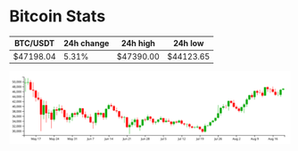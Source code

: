 # Bitcoin Stats

BTC/USDT|24h change|24h high|24h low|
|---|---|---|---|
|$47198.04|5.31%|$47390.00|$44123.65|

<img src="./chart.svg">
